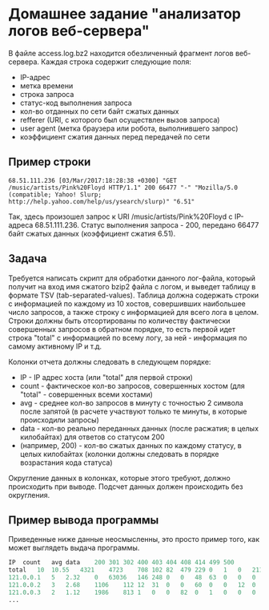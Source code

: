 Домашнее задание "анализатор логов веб-сервера"
===============================================

В файле access.log.bz2 находится обезличенный фрагмент логов веб-сервера. Каждая строка содержит следующие поля:
* IP-адрес
* метка времени
* строка запроса
* статус-код выполнения запроса
* кол-во отданных по сети байт сжатых данных
* refferer (URI, с которого был осуществлен вызов запроса)
* user agent (метка браузера или робота, выполнившего запрос)
* коэффициент сжатия данных перед передачей по сети

Пример строки
-------------

```
68.51.111.236 [03/Mar/2017:18:28:38 +0300] "GET /music/artists/Pink%20Floyd HTTP/1.1" 200 66477 "-" "Mozilla/5.0 (compatible; Yahoo! Slurp; http://help.yahoo.com/help/us/ysearch/slurp)" "6.51"
```

Так, здесь произошел запрос к URI /music/artists/Pink%20Floyd с IP-адреса 68.51.111.236. Статус выполнения запроса - 200, передано 66477 байт сжатых данных (коэффициент сжатия 6.51).

Задача
------

Требуется написать скрипт для обработки данного лог-файла, который получит на вход имя сжатого bzip2 файла с логом, и выведет таблицу в формате TSV (tab-separated-values).
Таблица должна содержать строки с информацией по каждому из 10 хостов, совершивших наибольшее число запросов, а также строку с информацией для всего лога в целом.
Строки должны быть отсортированы по количеству фактически совершенных запросов в обратном порядке, то есть первой идет строка "total" с информацией по всему логу, за ней - информация по самому активному IP и т.д.

Колонки отчета должны следовать в следующем порядке:
* IP - IP адрес хоста (или "total" для первой строки)
* count - фактическое кол-во запросов, совершенных хостом (для "total" - совершенных всеми хостами)
* avg - среднее кол-во запросов в минуту с точностью 2 символа после запятой (в расчете участвуют только те минуты, в которые происходили запросы)
* data - кол-во реально переданных данных (после расжатия; в целых килобайтах) для ответов со статусом 200
* <STATUS> (например, 200) - кол-во сжатых данных по каждому статусу, в целых килобайтах (колонки должны следовать в порядке возрастания кода статуса)

Округление данных в колонках, которые этого требуют, должно происходить при выводе. Подсчет данных должен происходить без округления.


Пример вывода программы
-----------------------

Приведенные ниже данные неосмысленны, это просто пример того, как может выглядеть выдача программы.

```perl
IP	count	avg	data	200	301	302	400	403	404	408	414	499	500
total	10	10.55	4321	4723	708	102	82	479	229	0	1	0	211
121.0.0.1	5	2.32	0	63036	146	248	0	0	48	63	0	0	0
121.0.0.2	3	2.68	1106	112	12	31	0	0	60	0	0	12	0
121.0.0.3	2	1.12	1986	813	1	0	0	82	0	1	0	0	0
...
```
